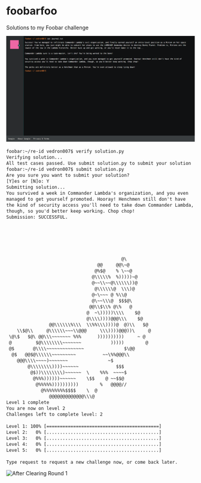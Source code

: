 # foobarfoo
Solutions to my Foobar challenge

![Landing Page](https://github.com/VedantKhairnar/foobarfoo/blob/master/resources/landing.png)

    foobar:~/re-id vedron007$ verify solution.py
    Verifying solution...
    All test cases passed. Use submit solution.py to submit your solution
    foobar:~/re-id vedron007$ submit solution.py
    Are you sure you want to submit your solution?
    [Y]es or [N]o: Y
    Submitting solution...
    You survived a week in Commander Lambda's organization, and you even managed to get yourself promoted. Hooray! Henchmen still don't have the kind of security access you'll need to take down Commander Lambda, though, so you'd better keep working. Chop chop!
    Submission: SUCCESSFUL. 






                                               @\
                                      @@     @@\~@
                                     @%$@    % \~~@
                                    @\\\\\%  %)))))~@
                                    @~~\\~~@\\\\\\))@
                                     @\\\\\\@  \\\)@
                                    @~\~~~ @ %\\@
                                    @\~~\\\@  $$$@\
                                   @@\\$\\% @\%   @
                                  @  ~\)))))\\\\    $@
                                  @\\\\))))@@@\\\    $@
                    @@\\\\\\%\\\  \\%%\\\))))@  @)\\   $@
        \\$@\\     @\\\\\\~~~\\@@@     \\\))))@@@))\     @
     \@\$   $@\ @@\\\~~~~~~~ %%%      ))))))))))     ~ @
     @         $@\\\\\\\\~~~~~~~           )))))        @
     @$       @\\\\~~~~~~~~~~~~~~               $\@@
      @$   @@$@\\\\\\~~~~~~~~~          ~~\%%@@@\\
        @@@\\\\~~~~)~~~~~~~               ~$
            @\\\\\\\\))))~~~~~~              $$$
             @$))\\\\\\\\)~~~~~~  \    %%%  ~~~~$
              @%%%))))))~~~~~~    \$$    @ ~~$$@
               @%%%%%))))))))))        %   @@@@//
                 @%%%%%%%%$$$$    \  @
                    @@@@@@@@@@@@@\\\@
    Level 1 complete
    You are now on level 2
    Challenges left to complete level: 2

    Level 1: 100% [==========================================]
    Level 2:   0% [..........................................]
    Level 3:   0% [..........................................]
    Level 4:   0% [..........................................]
    Level 5:   0% [..........................................]

    Type request to request a new challenge now, or come back later.


![After Clearing Round 1](https://github.com/VedantKhairnar/foobarfoo/blob/master/resources/foobar.gif)
